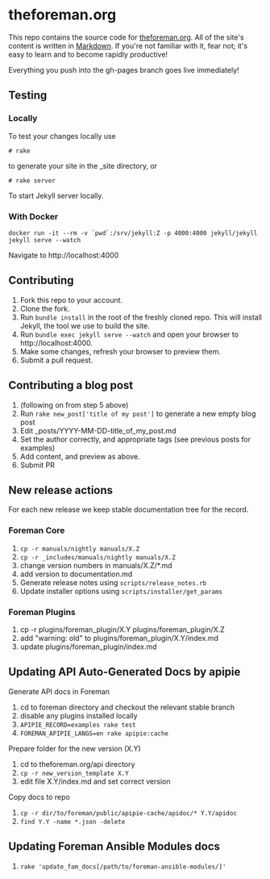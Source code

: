 # theforeman.org

This repo contains the source code for
[theforeman.org](https://theforeman.org). All of the site's content is written in
[Markdown](http://daringfireball.net/projects/markdown/syntax). If you're not familiar with it, fear not; it's easy
to learn and to become rapidly productive!

Everything you push into the gh-pages branch goes live immediately!

## Testing

### Locally

To test your changes locally use

    # rake

to generate your site in the \_site directory, or

    # rake server

To start Jekyll server locally.

### With Docker

```
docker run -it --rm -v `pwd`:/srv/jekyll:Z -p 4000:4000 jekyll/jekyll jekyll serve --watch
```

Navigate to http://localhost:4000

## Contributing

1. Fork this repo to your account.
2. Clone the fork.
3. Run `bundle install` in the root of the freshly cloned repo. This
   will install Jekyll, the tool we use to build the site.
4. Run `bundle exec jekyll serve --watch` and open your browser to http://localhost:4000.
5. Make some changes, refresh your browser to preview them.
6. Submit a pull request.

## Contributing a blog post

1. (following on from step 5 above)
2. Run `rake new_post['title of my post']` to generate a new empty blog post
3. Edit _posts/YYYY-MM-DD-title\_of\_my\_post.md
4. Set the author correctly, and appropriate tags (see previous posts for examples)
5. Add content, and preview as above.
6. Submit PR

## New release actions

For each new release we keep stable documentation tree for the record.

### Foreman Core

1. `cp -r manuals/nightly manuals/X.Z`
1. `cp -r _includes/manuals/nightly manuals/X.Z`
1. change version numbers in manuals/X.Z/*.md
1. add version to documentation.md
1. Generate release notes using `scripts/release_notes.rb`
1. Update installer options using `scripts/installer/get_params`

### Foreman Plugins

1. cp -r plugins/foreman_plugin/X.Y plugins/foreman_plugin/X.Z
1. add "warning: old" to plugins/foreman_plugin/X.Y/index.md
1. update plugins/foreman_plugin/index.md

## Updating API Auto-Generated Docs by apipie

Generate API docs in Foreman

1. cd to foreman directory and checkout the relevant stable branch
1. disable any plugins installed locally 
1. `APIPIE_RECORD=examples rake test`
1. `FOREMAN_APIPIE_LANGS=en rake apipie:cache`

Prepare folder for the new version (X.Y)

1. cd to theforeman.org/api directory
1. `cp -r new_version_template X.Y`
1. edit file X.Y/index.md and set correct version

Copy docs to repo

1. `cp -r dir/to/foreman/public/apipie-cache/apidoc/* Y.Y/apidoc`
1. `find Y.Y -name *.json -delete`

## Updating Foreman Ansible Modules docs

1. `rake 'update_fam_docs[/path/to/foreman-ansible-modules/]'`
